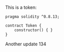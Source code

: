 This is a token: 

```
pragma solidity ^0.8.13;

contract Token {
    constructor() { }
}

```

Another update 134